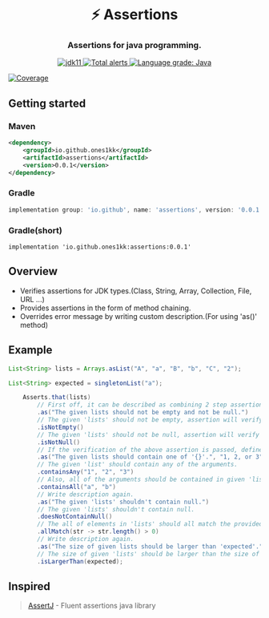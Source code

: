 # <center> ⚡️ Assertions </center>

### <center> Assertions for java programming. </center>

<div align="center">
    <a href="https://www.azul.com/downloads/?version=java-8-lts&package=jdk">
    <img alt="jdk11" src="https://img.shields.io/badge/jdk-8-orange?style=flat-square">
    </a>
    <a href="https://lgtm.com/projects/g/ones1kk/assertions/alerts/">
        <img alt="Total alerts" src="https://img.shields.io/lgtm/alerts/g/ones1kk/assertions.svg?logo=lgtm&logoWidth=18"/>
    </a>
    <a href="https://lgtm.com/projects/g/ones1kk/assertions/context:java">
        <img alt="Language grade: Java" src="https://img.shields.io/lgtm/grade/java/g/ones1kk/assertions.svg?logo=lgtm&logoWidth=18"/>
    </a>
</div>

[![Coverage](.github/badges/jacoco.svg)](https://github.com/ones1kk/assertions/actions/workflows/build.yml)

## Getting started

### Maven

```xml
<dependency>
    <groupId>io.github.ones1kk</groupId>
    <artifactId>assertions</artifactId>
    <version>0.0.1</version>
</dependency>
```

### Gradle

```groovy
implementation group: 'io.github', name: 'assertions', version: '0.0.1'
```

### Gradle(short)

```groovy(short)
implementation 'io.github.ones1kk:assertions:0.0.1'
```
## Overview

* Verifies assertions for JDK types.(Class, String, Array, Collection, File, URL ...)
* Provides assertions in the form of method chaining.
* Overrides error message by writing custom description.(For using 'as()' method)



## Example

```java
List<String> lists = Arrays.asList("A", "a", "B", "b", "C", "2");

List<String> expected = singletonList("a");

    Asserts.that(lists)
        // First off, it can be described as combining 2 step assertion.
        .as("The given lists should not be empty and not be null.")
        // The given 'lists' should not be empty, assertion will verify it's empty or not.
        .isNotEmpty()
        // The given 'lists' should not be null, assertion will verify it's null or not.
        .isNotNull()
        // If the verification of the above assertion is passed, define the new description for the new step. Also can put parameter into description with braces.
        .as("The given lists should contain one of '{}'.", "1, 2, or 3")
        // The given 'list' should contain any of the arguments.
        .containsAny("1", "2", "3")
        // Also, all of the arguments should be contained in given 'lists'.
        .containsAll("a", "b")
        // Write description again.
        .as("The given 'lists' shouldn't contain null.")
        // The given 'lists' shouldn't contain null.
        .doesNotContainNull()
        // The all of elements in 'lists' should all match the provided predicate.
        .allMatch(str -> str.length() > 0)
        // Write description again.
        .as("The size of given lists should be larger than 'expected'.")
        // The size of given 'lists' should be larger than the size of given 'expected'.
        .isLargerThan(expected);         
```

## Inspired

>  [AssertJ] - Fluent assertions java library 


[AssertJ]: https://assertj.github.io/doc/